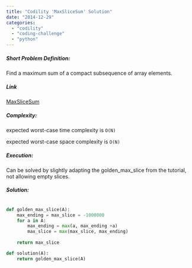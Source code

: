 ```yaml
---
title: "Codility 'MaxSliceSum' Solution"
date: "2014-12-29"
categories: 
  - "codility"
  - "coding-challenge"
  - "python"
---
```


##### Short Problem Definition:

Find a maximum sum of a compact subsequence of array elements.

##### Link

[MaxSliceSum](https://codility.com/demo/take-sample-test/max_slice_sum)

##### Complexity:

expected worst-case time complexity is `O(N)`

expected worst-case space complexity is `O(N)`

##### Execution:

Can be solved by slightly adapting the golden\_max\_slice from the tutorial, not allowing empty slices.

##### Solution:

```python

def golden_max_slice(A):
    max_ending = max_slice = -1000000
    for a in A:
        max_ending = max(a, max_ending +a)
        max_slice = max(max_slice, max_ending)
        
    return max_slice

def solution(A):
    return golden_max_slice(A)
```
